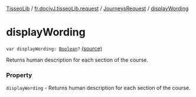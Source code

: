 [TisseoLib](../../index.md) / [fr.docjyJ.tisseoLib.request](../index.md) / [JourneysRequest](index.md) / [displayWording](./display-wording.md)

# displayWording

`var displayWording: `[`Boolean`](https://kotlinlang.org/api/latest/jvm/stdlib/kotlin/-boolean/index.html)`?` [(source)](https://github.com/docjyJ/TisseoLib/tree/master/src/main/kotlin/fr/docjyJ/tisseoLib/request/JourneysRequest.kt#L59)

Returns human description for each section of the course.

### Property

`displayWording` - Returns human description for each section of the course.